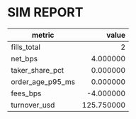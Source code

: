# SIM REPORT
| metric | value |
|---|---:|
| fills_total | 2 |
| net_bps | 4.000000 |
| taker_share_pct | 0.000000 |
| order_age_p95_ms | 0.000000 |
| fees_bps | -4.000000 |
| turnover_usd | 125.750000 |
